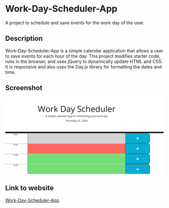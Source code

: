 # Work-Day-Scheduler-App
A project to schedule and save events for the work day of the user.


## Description
Work-Day-Scheduler-App is a simple calendar application that allows a user to save events for each hour of the day. This project modifies starter code, runs in the browser, and uses jQuery to dynamically update HTML and CSS. It is responsive and also uses the Day.js library for formatting the dates and time.


## Screenshot
![Work-Day-Scheduler-App](assets\images\screenshot-of-work-day-scheduler.png)

## Link to website
[Work-Day-Scheduler-App](https://obeeyoma.github.io/work-day-scheduler-app/)
